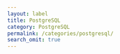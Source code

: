 ```yaml
---
layout: label
title: PostgreSQL
category: PostgreSQL
permalink: /categories/postgresql/
search_omit: true
---
```

